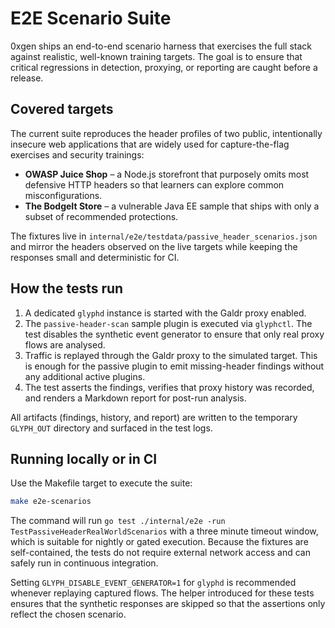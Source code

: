 # E2E Scenario Suite

0xgen ships an end-to-end scenario harness that exercises the full stack against
realistic, well-known training targets. The goal is to ensure that critical
regressions in detection, proxying, or reporting are caught before a release.

## Covered targets

The current suite reproduces the header profiles of two public, intentionally
insecure web applications that are widely used for capture-the-flag exercises
and security trainings:

- **OWASP Juice Shop** – a Node.js storefront that purposely omits most
  defensive HTTP headers so that learners can explore common misconfigurations.
- **The BodgeIt Store** – a vulnerable Java EE sample that ships with only a
  subset of recommended protections.

The fixtures live in `internal/e2e/testdata/passive_header_scenarios.json` and
mirror the headers observed on the live targets while keeping the responses
small and deterministic for CI.

## How the tests run

1. A dedicated `glyphd` instance is started with the Galdr proxy enabled.
2. The `passive-header-scan` sample plugin is executed via `glyphctl`. The test
   disables the synthetic event generator to ensure that only real proxy flows
   are analysed.
3. Traffic is replayed through the Galdr proxy to the simulated target. This is
   enough for the passive plugin to emit missing-header findings without any
   additional active plugins.
4. The test asserts the findings, verifies that proxy history was recorded, and
   renders a Markdown report for post-run analysis.

All artifacts (findings, history, and report) are written to the temporary
`GLYPH_OUT` directory and surfaced in the test logs.

## Running locally or in CI

Use the Makefile target to execute the suite:

```bash
make e2e-scenarios
```

The command will run `go test ./internal/e2e -run TestPassiveHeaderRealWorldScenarios`
with a three minute timeout window, which is suitable for nightly or gated
execution. Because the fixtures are self-contained, the tests do not require
external network access and can safely run in continuous integration.

Setting `GLYPH_DISABLE_EVENT_GENERATOR=1` for `glyphd` is recommended whenever
replaying captured flows. The helper introduced for these tests ensures that the
synthetic responses are skipped so that the assertions only reflect the chosen
scenario.
